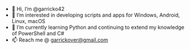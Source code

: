 - 👋 Hi, I’m @garricko42
- 👀 I’m interested in developing scripts and apps for Windows, Android, Linux, macOS
- 🌱 I’m currently learning Python and continuing to extend my knowledge of PowerShell and C#
- 📫 Reach me @ garrickover@gmail.com

<!---
garricko42/garricko42 is a ✨ special ✨ repository because its `README.md` (this file) appears on your GitHub profile.
You can click the Preview link to take a look at your changes.
--->
